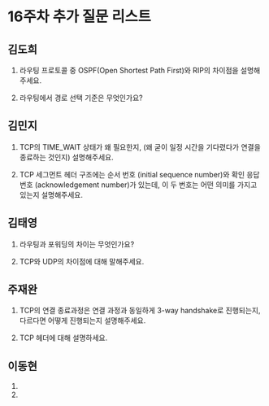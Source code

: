# 16주차 추가 질문 리스트

## 김도희
1. 라우팅 프로토콜 중 OSPF(Open Shortest Path First)와 RIP의 차이점을 설명해주세요.

2. 라우팅에서 경로 선택 기준은 무엇인가요?

## 김민지

1. TCP의 TIME_WAIT 상태가 왜 필요한지, (왜 굳이 일정 시간을 기다렸다가 연결을 종료하는 것인지) 설명해주세요.

2. TCP 세그먼트 헤더 구조에는 순서 번호 (initial sequence number)와 확인 응답 번호 (acknowledgement number)가 있는데, 이 두 번호는 어떤 의미를 가지고 있는지 설명해주세요.

## 김태영
1. 라우팅과 포워딩의 차이는 무엇인가요?

2. TCP와 UDP의 차이점에 대해 말해주세요.


## 주재완
1. TCP의 연결 종료과정은 연결 과정과 동일하게 3-way handshake로 진행되는지, 다르다면 어떻게 진행되는지 설명해주세요.

2. TCP 헤더에 대해 설명하세요.

## 이동현

1. 

2. 
